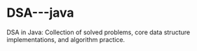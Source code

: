 # DSA---java
DSA in Java: Collection of solved problems, core data structure implementations, and algorithm practice.
